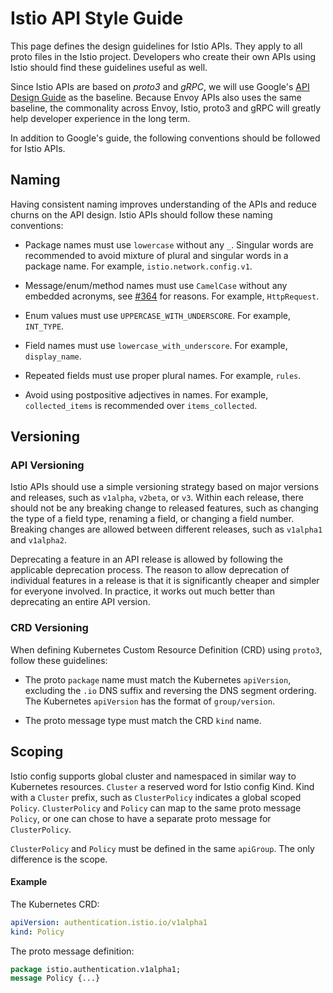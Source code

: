 # Istio API Style Guide

This page defines the design guidelines for Istio APIs. They apply to
all proto files in the Istio project. Developers who create their own
APIs using Istio should find these guidelines useful as well.

Since Istio APIs are based on _proto3_ and _gRPC_, we will use
Google's [API Design Guide](https://cloud.google.com/apis/design) as
the baseline. Because Envoy APIs also uses the same baseline, the
commonality across Envoy, Istio, proto3 and gRPC will greatly help
developer experience in the long term.

In addition to Google's guide, the following conventions should be
followed for Istio APIs.

## Naming

Having consistent naming improves understanding of the APIs and reduce
churns on the API design. Istio APIs should follow these naming
conventions:

* Package names must use `lowercase` without any `_`. Singular words
  are recommended to avoid mixture of plural and singular words in
  a package name. For example, `istio.network.config.v1`.

* Message/enum/method names must use `CamelCase` without any embedded
  acronyms, see [#364](https://github.com/istio/api/issues/364) for
  reasons. For example, `HttpRequest`.

* Enum values must use `UPPERCASE_WITH_UNDERSCORE`. For example,
  `INT_TYPE`.

* Field names must use `lowercase_with_underscore`. For example,
  `display_name`.

* Repeated fields must use proper plural names. For example,
  `rules`.

* Avoid using postpositive adjectives in names. For example,
  `collected_items` is recommended over `items_collected`.

## Versioning

### API Versioning

Istio APIs should use a simple versioning strategy based on
major versions and releases, such as `v1alpha`, `v2beta`, or
`v3`. Within each release, there should not be any breaking
change to released features, such as changing the type of
a field type, renaming a field, or changing a field number.
Breaking changes are allowed between different releases,
such as `v1alpha1` and `v1alpha2`.

Deprecating a feature in an API release is allowed by following
the applicable deprecation process. The reason to allow
deprecation of individual features in a release is that it is
significantly cheaper and simpler for everyone involved. In
practice, it works out much better than deprecating an entire
API version.

### CRD Versioning

When defining Kubernetes Custom Resource Definition (CRD) using
`proto3`, follow these guidelines:

* The proto `package` name must match the Kubernetes `apiVersion`,
  excluding the `.io` DNS suffix and reversing the DNS segment
  ordering. The Kubernetes `apiVersion` has the format of
  `group/version`.

* The proto message type must match the CRD `kind` name.

## Scoping

Istio config supports global cluster and namespaced in similar way to Kubernetes resources. 
`Cluster` a reserved word for Istio config Kind. Kind with a `Cluster` prefix, such as `ClusterPolicy` indicates a global scoped `Policy`. `ClusterPolicy` and `Policy` can map to the same proto message `Policy`, or one can chose to have a separate proto message for `ClusterPolicy`. 

`ClusterPolicy` and `Policy` must be defined in the same `apiGroup`. The only difference is the scope. 

#### Example

The Kubernetes CRD:

```yaml
apiVersion: authentication.istio.io/v1alpha1
kind: Policy
```

The proto message definition:
```proto
package istio.authentication.v1alpha1;
message Policy {...}
```

